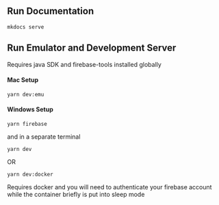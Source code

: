 ## Run Documentation

`mkdocs serve`

## Run Emulator and Development Server

Requires java SDK and firebase-tools installed globally

#### Mac Setup

```
yarn dev:emu
```

#### Windows Setup

```
yarn firebase
```

and in a separate terminal

```
yarn dev
```

OR

```
yarn dev:docker
```

Requires docker and you will need to authenticate your firebase account while the container briefly is put into sleep mode
